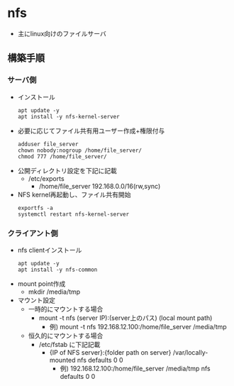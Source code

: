 # nfs

* 主にlinux向けのファイルサーバ

## 構築手順

### サーバ側

* インストール
  ```
  apt update -y
  apt install -y nfs-kernel-server
  ```
* 必要に応じてファイル共有用ユーザー作成+権限付与
  ```
  adduser file_server
  chown nobody:nogroup /home/file_server/
  chmod 777 /home/file_server/
  ```
* 公開ディレクトリ設定を下記に記載
  * /etc/exports
    * /home/file_server 192.168.0.0/16(rw,sync)
* NFS kernel再起動し、ファイル共有開始
  ```
  exportfs -a
  systemctl restart nfs-kernel-server
  ```

### クライアント側

* nfs clientインストール
  ```
  apt update -y
  apt install -y nfs-common
  ```
* mount point作成
  * mkdir /media/tmp
* マウント設定
  * 一時的にマウントする場合
    * mount -t nfs (server IP):(server上のパス) (local mount path)
      * 例) mount -t nfs 192.168.12.100:/home/file_server /media/tmp
  * 恒久的にマウントする場合
    * /etc/fstab に下記記載
      * {IP of NFS server}:{folder path on server} /var/locally-mounted nfs defaults 0 0
        * 例) 192.168.12.100:/home/file_server /media/tmp nfs defaults 0 0